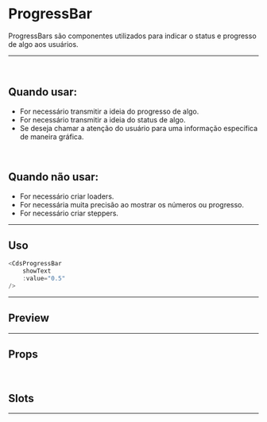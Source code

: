 # ProgressBar

ProgressBars são componentes utilizados para indicar o status e progresso de algo aos usuários.

---
<br>

## Quando usar:
- For necessário transmitir a ideia do progresso de algo.
- For necessário transmitir a ideia do status de algo.
- Se deseja chamar a atenção do usuário para uma informação específica de maneira gráfica.

<br>

## Quando não usar:
- For necessário criar loaders.
- For necessária muita precisão ao mostrar os números ou progresso.
- For necessário criar steppers.

---

## Uso

```js
<CdsProgressBar
	showText
	:value="0.5"
/>
```

---

## Preview

<PreviewBuilder
	:args
	:component="CdsProgressBar"
/>

---

## Props

<APITable
	name="CdsProgressBar"
	section="props"
/>
<br>

## Slots

<APITable
	name="CdsProgressBar"
	section="slots"
/>

---
<script setup>
import { ref } from 'vue';
import CdsProgressBar from '@/components/ProgressBar.vue';

const args = ref({
	value: 0.45,
	showText: true,
	textAside: false,
	textLeft: true,
	shadeSteps: 4,
	variant: 'green'
});
</script>

